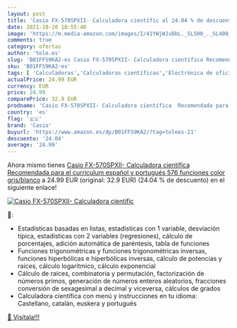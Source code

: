 ```yaml
---
layout: post
title: 'Casio FX-570SPXII- Calculadora científic al 24.04 % de descuento'
date: 2021-10-20 18:55:40
image: 'https://m.media-amazon.com/images/I/41YWjWJvDbL._SL500_._SL400_.jpg'
comments: true
category: ofertas
author: 'tole.es'
slug: 'B01FFS9KA2-es Casio FX-570SPXII- Calculadora científica Recomendada para...'
sku: 'B01FFS9KA2-es'
tags: [ 'Calculadoras','Calculadoras científicas','Electrónica de oficina','Oficina y papelería','calculadora','casio', ]
actualPrice: 24.99 EUR
currency: EUR
price: 24.99
comparePrice: 32.9 EUR
prodname: 'Casio FX-570SPXII- Calculadora científica  Recomendada para el curriculum español y portugués  576 funciones  color gris/blanco'
country: 'es'
flag: '🇪🇸'
brand: 'Casio'
buyurl: 'https://www.amazon.es/dp/B01FFS9KA2/?tag=tolees-21'
descuento: '24.04'
average: '24.99'
---
```


Ahora mismo tienes [Casio FX-570SPXII- Calculadora científica  Recomendada para el curriculum español y portugués  576 funciones  color gris/blanco](https://www.amazon.es/dp/B01FFS9KA2/?tag=tolees-21) a 24.99 EUR (original: 32.9 EUR) (24.04 %  de descuento) en el siguiente enlace!

[![Casio FX-570SPXII- Calculadora científic](https://m.media-amazon.com/images/I/41YWjWJvDbL._SL500_._SL400_.jpg)](https://www.amazon.es/dp/B01FFS9KA2/?tag=tolees-21)

🔎:

- Estadísticas basadas en listas, estadísticas con 1 variable, desviación típica, estadísticas con 2 variables (regresiones), cálculo de porcentajes, adición automática de paréntesis, tabla de funciones
- Funciones trigonométricas y funciones trigonométricas inversas, funciones hiperbólicas e hiperbólicas inversas, cálculo de potencias y raíces, cálculo logarítmico, cálculo exponencial
- Cálculo de raíces, combinatoria y permutación, factorización de números primos, generación de números enteros aleatorios, fracciones conversión de sexagesimal a decimal y viceversa, cálculos de grados
- Calculadora científica con menú y instrucciones en tu idioma: Castellano, catalán, euskera y portugués

[🛒 Visítala!!!](https://www.amazon.es/dp/B01FFS9KA2/?tag=tolees-21)
